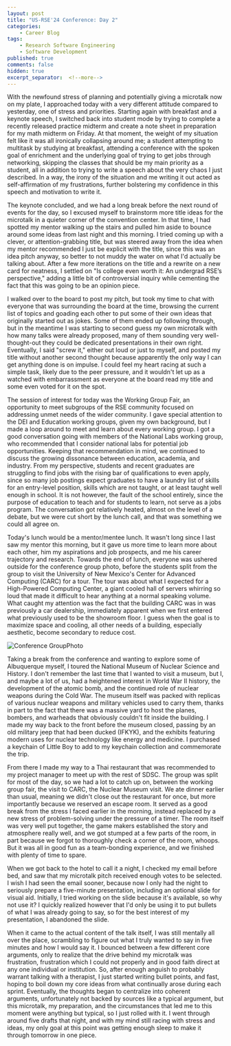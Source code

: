 ```yaml
---
layout: post
title: "US-RSE'24 Conference: Day 2"
categories:
    - Career Blog
tags:
    - Research Software Engineering
    - Software Development
published: true
comments: false
hidden: true
excerpt_separator:  <!--more-->
---
```


With the newfound stress of planning and potentially giving a microtalk now on my plate, I approached today with a very different attitude compared to yesterday, one of stress and priorities. Starting again with breakfast and a keynote speech, I switched back into student mode by trying to complete a recently released practice midterm and create a note sheet in preparation for my math midterm on Friday. At that moment, the weight of my situation felt like it was all ironically collapsing around me; a student attempting to multitask by studying at breakfast, attending a conference with the spoken goal of enrichment and the underlying goal of trying to get jobs through networking, skipping the classes that should be my main priority as a student, all in addition to trying to write a speech about the very chaos I just described. In a way, the irony of the situation and me writing it out acted as self-affirmation of my frustrations, further bolstering my confidence in this speech and motivation to write it.

The keynote concluded, and we had a long break before the next round of events for the day, so I excused myself to brainstorm more title ideas for the microtalk in a quieter corner of the convention center. In that time, I had spotted my mentor walking up the stairs and pulled him aside to bounce around some ideas from last night and this morning. I tried coming up with a clever, or attention-grabbing title, but was steered away from the idea when my mentor recommended I just be explicit with the title, since this was an idea pitch anyway, so better to not muddy the water on what I'd actually be talking about. After a few more iterations on the title and a rewrite on a new card for neatness, I settled on "Is college even worth it: An undergrad RSE’s perspective," adding a little bit of controversial inquiry while cementing the fact that this was going to be an opinion piece.

I walked over to the board to post my pitch, but took my time to chat with everyone that was surrounding the board at the time, browsing the current list of topics and goading each other to put some of their own ideas that originally started out as jokes. Some of them ended up following through, but in the meantime I was starting to second guess my own microtalk with how many talks were already proposed, many of them sounding very well-thought-out they could be dedicated presentations in their own right. Eventually, I said "screw it," either out loud or just to myself, and posted my title without another second thought because apparently the only way I can get anything done is on impulse. I could feel my heart racing at such a simple task, likely due to the peer pressure, and it wouldn't let up as a watched with embarrassment as everyone at the board read my title and some even voted for it on the spot.

The session of interest for today was the Working Group Fair, an opportunity to meet subgroups of the RSE community focused on addressing unmet needs of the wider community. I gave special attention to the DEI and Education working groups, given my own background, but I made a loop around to meet and learn about every working group. I got a good conversation going with members of the National Labs working group, who recommended that I consider national labs for potential job opportunities. Keeping that recommendation in mind, we continued to discuss the growing dissonance between education, academia, and industry. From my perspective, students and recent graduates are struggling to find jobs with the rising bar of qualifications to even apply, since so many job postings expect graduates to have a laundry list of skills for an entry-level position, skills which are not taught, or at least taught well enough in school. It is not however, the fault of the school entirely, since the purpose of education to teach and for students to learn, not serve as a jobs program. The conversation got relatively heated, almost on the level of a debate, but we were cut short by the lunch call, and that was something we could all agree on.

Today's lunch would be a mentor/mentee lunch. It wasn't long since I last saw my mentor this morning, but it gave us more time to learn more about each other, him my aspirations and job prospects, and me his career trajectory and research. Towards the end of lunch, everyone was ushered outside for the conference group photo, before the students split from the group to visit the University of New Mexico's Center for Advanced Computing (CARC) for a tour. The tour was about what I expected for a High-Powered Computing Center, a giant cooled hall of servers whirring so loud that made it difficult to hear anything at a normal speaking volume. What caught my attention was the fact that the building CARC was in was previously a car dealership, immediately apparent when we first entered what previously used to be the showroom floor. I guess when the goal is to maximize space and cooling, all other needs of a building, especially aesthetic, become secondary to reduce cost.

![Conference GroupPhoto]({{site.baseurl}}/assets/images/RSE_241016.jpg)

Taking a break from the conference and wanting to explore some of Albuquerque myself, I toured the National Museum of Nuclear Science and History. I don't remember the last time that I wanted to visit a museum, but I, and maybe a lot of us, had a heightened interest in World War II history, the development of the atomic bomb, and the continued role of nuclear weapons during the Cold War. The museum itself was packed with replicas of various nuclear weapons and military vehicles used to carry them, thanks in part to the fact that there was a massive yard to host the planes, bombers, and warheads that obviously couldn't fit inside the building. I made my way back to the front before the museum closed, passing by an old military jeep that had been ducked (IFKYK), and the exhibits featuring modern uses for nuclear technology like energy and medicine. I purchased a keychain of Little Boy to add to my keychain collection and commemorate the trip.

From there I made my way to a Thai restaurant that was recommended to my project manager to meet up with the rest of SDSC. The group was split for most of the day, so we had a lot to catch up on, between the working group fair, the visit to CARC, the Nuclear Museum visit. We ate dinner earlier than usual, meaning we didn't close out the restaurant for once, but more importantly because we reserved an escape room. It served as a good break from the stress I faced earlier in the morning, instead replaced by a new stress of problem-solving under the pressure of a timer. The room itself was very well put together, the game makers established the story and atmosphere really well, and we got stumped at a few parts of the room, in part because we forgot to thoroughly check a corner of the room, whoops. But it was all in good fun as a team-bonding experience, and we finished with plenty of time to spare.

When we got back to the hotel to call it a night, I checked my email before bed, and saw that my microtalk pitch received enough votes to be selected. I wish I had seen the email sooner, because now I only had the night to seriously prepare a five-minute presentation, including an optional slide for visual aid. Initially, I tried working on the slide because it's available, so why not use it? I quickly realized however that I'd only be using it to put bullets of what I was already going to say, so for the best interest of my presentation, I abandoned the slide.

When it came to the actual content of the talk itself, I was still mentally all over the place, scrambling to figure out what I truly wanted to say in five minutes and how I would say it. I bounced between a few different core arguments, only to realize that the drive behind my microtalk was frustration, frustration which I could not properly and in good faith direct at any one individual or institution. So, after enough anguish to probably warrant talking with a therapist, I just started writing bullet points, and fast, hoping to boil down my core ideas from what continually arose during each sprint. Eventually, the thoughts began to centralize into coherent arguments, unfortunately not backed by sources like a typical argument, but this microtalk, my preparation, and the circumstances that led me to this moment were anything but typical, so I just rolled with it. I went through around five drafts that night, and with my mind still racing with stress and ideas, my only goal at this point was getting enough sleep to make it through tomorrow in one piece.
